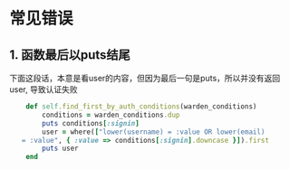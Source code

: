 # 常见错误

## 1. 函数最后以puts结尾
下面这段话，本意是看user的内容，但因为最后一句是puts，所以并没有返回user, 导致认证失败
```ruby
    def self.find_first_by_auth_conditions(warden_conditions)
        conditions = warden_conditions.dup
        puts conditions[:signin]
        user = where(["lower(username) = :value OR lower(email)
   = :value", { :value => conditions[:signin].downcase }]).first
        puts user
    end
```